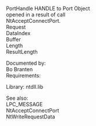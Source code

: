 PortHandle HANDLE to Port Object \
opened in a result of call \
NtAcceptConnectPort. \
Request \
DataIndex \
Buffer \
Length \
ResultLength

Documented by: \
Bo Branten \
Requirements:

Library: ntdll.lib

See also: \
LPC\_MESSAGE \
NtAcceptConnectPort \
NtWriteRequestData
